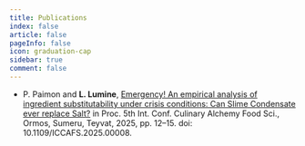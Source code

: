 ```yaml
---
title: Publications
index: false
article: false
pageInfo: false
icon: graduation-cap
sidebar: true
comment: false
---
```


- P. Paimon and **L. Lumine**, [Emergency! An empirical analysis of ingredient substitutability under crisis conditions: Can Slime Condensate ever replace Salt?](./example-pub.md) in Proc. 5th Int. Conf. Culinary Alchemy Food Sci., Ormos, Sumeru, Teyvat, 2025, pp. 12–15. doi: 10.1109/ICCAFS.2025.00008.